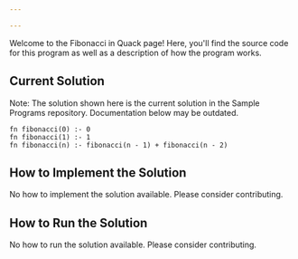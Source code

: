 ```yaml
---

---
```


Welcome to the Fibonacci in Quack page! Here, you'll find the source code for this program as well as a description of how the program works.

## Current Solution

Note: The solution shown here is the current solution in the Sample Programs repository. Documentation below may be outdated.

```Quack
fn fibonacci(0) :- 0
fn fibonacci(1) :- 1
fn fibonacci(n) :- fibonacci(n - 1) + fibonacci(n - 2)

```

## How to Implement the Solution

No how to implement the solution available. Please consider contributing.

## How to Run the Solution

No how to run the solution available. Please consider contributing.